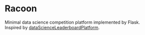 # Racoon

Minimal data science competition platform implemented by Flask.  
Inspired by [dataScienceLeaderboardPlatform](https://github.com/thenomemac/dataScienceLeaderboardPlatform).
